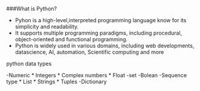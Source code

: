 ###What is Python?

- Pyhon is a high-level,interpreted programming language know for its simplicity and readability.
- It supports multiple programming paradigms, including procedural, object-oriented and functional programming.
- Python is widely used in various domains, including web developments, datascience, AI, automation, Scientific computing and more

python data types

-Numeric 
	* Integers
	* Complex numbers
	* Float
-set
-Bolean
-Sequence type
	* List
	* Strings
	* Tuples
-Dictionary
